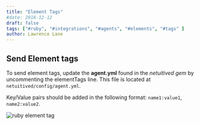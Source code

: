 ```yaml
---
title: "Element Tags"
#date: 2018-12-12
draft: false
tags: ["#ruby", "#integrations", "#agents", "#elements", "#tags" ]
author: Lawrence Lane
---
```


## Send Element tags

To send element tags, update the **agent.yml** found in the _netuitived gem_ by uncommenting the elementTags line. This file is located at `netuitived/config/agent.yml`.

Key/Value pairs should be added in the following format: `name1:value1`, `name2:value2`.

![ruby element tag](/images/ruby-agent-element-tags/ruby-element-tag.png)
